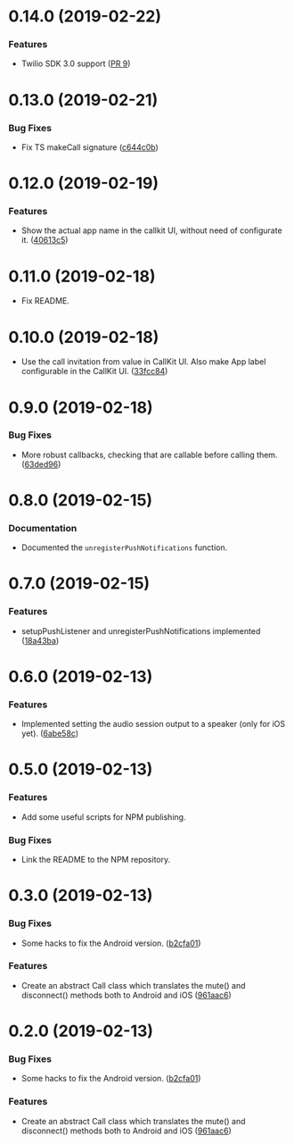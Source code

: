 <a name="0.14.0"></a>
# 0.14.0 (2019-02-22)


### Features

* Twilio SDK 3.0 support ([PR 9](https://github.com/msaelices/nativescript-twilio/pull/9))


<a name="0.13.0"></a>
# 0.13.0 (2019-02-21)


### Bug Fixes

* Fix TS makeCall signature ([c644c0b](https://github.com/msaelices/nativescript-twilio/commit/c644c0b))



<a name="0.12.0"></a>
# 0.12.0 (2019-02-19)


### Features

* Show the actual app name in the callkit UI, without need of configurate it. ([40613c5](https://github.com/msaelices/nativescript-twilio/commit/40613c5))



<a name="0.11.0"></a>
# 0.11.0 (2019-02-18)


* Fix README.


<a name="0.10.0"></a>
# 0.10.0 (2019-02-18)


* Use the call invitation from value in CallKit UI. Also make App label configurable in the CallKit UI. ([33fcc84](https://github.com/msaelices/nativescript-twilio/commit/33fcc84))



<a name="0.9.0"></a>
# 0.9.0 (2019-02-18)


### Bug Fixes

* More robust callbacks, checking that are callable before calling them. ([63ded96](https://github.com/msaelices/nativescript-twilio/commit/63ded96))


<a name="0.8.0"></a>
# 0.8.0 (2019-02-15)

### Documentation

* Documented the `unregisterPushNotifications` function.


<a name="0.7.0"></a>
# 0.7.0 (2019-02-15)


### Features

* setupPushListener and unregisterPushNotifications implemented ([18a43ba](https://github.com/msaelices/nativescript-twilio/commit/18a43ba))


<a name="0.6.0"></a>
# 0.6.0 (2019-02-13)


### Features

* Implemented setting the audio session output to a speaker (only for iOS yet). ([6abe58c](https://github.com/msaelices/nativescript-twilio/commit/6abe58c))


<a name="0.5.0"></a>
# 0.5.0 (2019-02-13)


### Features

* Add some useful scripts for NPM publishing.


### Bug Fixes

* Link the README to the NPM repository.

<a name="0.3.0"></a>
# 0.3.0 (2019-02-13)


### Bug Fixes

* Some hacks to fix the Android version. ([b2cfa01](https://github.com/msaelices/nativescript-twilio/commit/b2cfa01))


### Features

* Create an abstract Call class which translates the mute() and disconnect() methods both to Android and iOS ([961aac6](https://github.com/msaelices/nativescript-twilio/commit/961aac6))



<a name="0.2.0"></a>
# 0.2.0 (2019-02-13)


### Bug Fixes

* Some hacks to fix the Android version. ([b2cfa01](https://github.com/msaelices/nativescript-twilio/commit/b2cfa01))


### Features

* Create an abstract Call class which translates the mute() and disconnect() methods both to Android and iOS ([961aac6](https://github.com/msaelices/nativescript-twilio/commit/961aac6))



